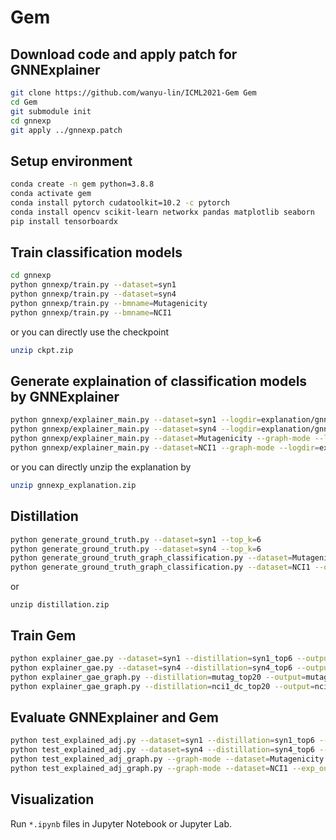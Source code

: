 # Gem

## Download code and apply patch for GNNExplainer
```sh
git clone https://github.com/wanyu-lin/ICML2021-Gem Gem
cd Gem
git submodule init
cd gnnexp
git apply ../gnnexp.patch
```

## Setup environment
```sh
conda create -n gem python=3.8.8
conda activate gem
conda install pytorch cudatoolkit=10.2 -c pytorch
conda install opencv scikit-learn networkx pandas matplotlib seaborn
pip install tensorboardx
```

## Train classification models

```sh
cd gnnexp
python gnnexp/train.py --dataset=syn1
python gnnexp/train.py --dataset=syn4
python gnnexp/train.py --bmname=Mutagenicity
python gnnexp/train.py --bmname=NCI1
```
or you can directly use the checkpoint
```sh
unzip ckpt.zip
```

## Generate explaination of classification models by GNNExplainer
```sh
python gnnexp/explainer_main.py --dataset=syn1 --logdir=explanation/gnnexp
python gnnexp/explainer_main.py --dataset=syn4 --logdir=explanation/gnnexp
python gnnexp/explainer_main.py --dataset=Mutagenicity --graph-mode --logdir=explanation/gnnexp
python gnnexp/explainer_main.py --dataset=NCI1 --graph-mode --logdir=explanation/gnnexp
```
or you can directly unzip the explanation by
```sh
unzip gnnexp_explanation.zip
```

## Distillation
```sh
python generate_ground_truth.py --dataset=syn1 --top_k=6
python generate_ground_truth.py --dataset=syn4 --top_k=6
python generate_ground_truth_graph_classification.py --dataset=Mutagenicity --output=mutag --graph-mode --top_k=20
python generate_ground_truth_graph_classification.py --dataset=NCI1 --output=nci1_dc --graph-mode --top_k=20 --disconnected
```
or
```
unzip distillation.zip
```

## Train Gem
```sh
python explainer_gae.py --dataset=syn1 --distillation=syn1_top6 --output=syn1_top6
python explainer_gae.py --dataset=syn4 --distillation=syn4_top6 --output=syn4_top6
python explainer_gae_graph.py --distillation=mutag_top20 --output=mutag_top20 --dataset=Mutagenicity --gpu -b 128 --weighted --gae3 --loss=mse --early_stop --graph_labeling --train_on_positive_label --epochs=300 --lr=0.01
python explainer_gae_graph.py --distillation=nci1_dc_top20 --output=nci1_dc_top20 --dataset=NCI1 --gpu -b 128 --weighted --gae3 --loss=mse --early_stop --graph_labeling --train_on_positive_label --epochs=300 --lr=0.01
```

## Evaluate GNNExplainer and Gem
```sh
python test_explained_adj.py --dataset=syn1 --distillation=syn1_top6 --exp_out=syn1_top6 --top_k=6
python test_explained_adj.py --dataset=syn4 --distillation=syn4_top6 --exp_out=syn4_top6 --top_k=6
python test_explained_adj_graph.py --graph-mode --dataset=Mutagenicity --exp_out=mutag_top20 --distillation=mutag_top20 --top_k=15 --test_out=mutag_top20_top15
python test_explained_adj_graph.py --graph-mode --dataset=NCI1 --exp_out=nci1_dc_top20 --distillation=nci1_dc_top20 --top_k=15 --test_out=nci1_dc_top20_top15
```


## Visualization
Run `*.ipynb` files in Jupyter Notebook or Jupyter Lab.
